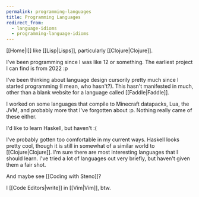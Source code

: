 ```yaml
---
permalink: programming-languages
title: Programming Languages
redirect_from:
  - language-idioms
  - programming-language-idioms
---
```


[[Home|I]] like [[Lisp|Lisps]], particularly [[Clojure|Clojure]].

I've been programming since I was like 12 or something. The earliest project I can find is from 2022 :p

I've been thinking about language design cursorily pretty much since I started programming (I mean, who hasn't?). This hasn't manifested in much, other than a blank website for a language called [[Faddle|Faddle]].

I worked on some languages that compile to Minecraft datapacks, Lua, the JVM, and probably more that I've forgotten about :p. Nothing really came of these either.

I'd like to learn Haskell, but haven't :(

I've probably gotten too comfortable in my current ways. Haskell looks pretty cool, though it is still in somewhat of a similar world to [[Clojure|Clojure]]. I'm sure there are most interesting languages that I should learn. I've tried a lot of languages out very briefly, but haven't given them a fair shot.

And maybe see [[Coding with Steno]]?

I [[Code Editors|write]] in [[Vim|Vim]], btw.
